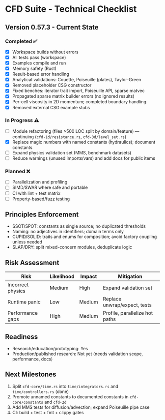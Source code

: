 # CFD Suite - Technical Checklist

## Version 0.57.3 - Current State

### Completed ✅
- [x] Workspace builds without errors
- [x] All tests pass (workspace)
- [x] Examples compile and run
- [x] Memory safety (Rust)
- [x] Result-based error handling
- [x] Analytical validations: Couette, Poiseuille (plates), Taylor-Green
- [x] Removed placeholder CSG constructor
- [x] Fixed benches: iterator trait import, Poiseuille API, sparse matvec
- [x] Propagated sparse matrix builder errors (no ignored results)
- [x] Per-cell viscosity in 2D momentum; completed boundary handling
- [x] Removed external CSG example stubs

### In Progress ⚠️
- [ ] Module refactoring (files >500 LOC split by domain/feature) — continuing (`cfd-1d/resistance.rs`, `cfd-3d/level_set.rs`)
- [x] Replace magic numbers with named constants (hydraulics); document constants
- [ ] Expand physics validation set (MMS, benchmark datasets)
- [ ] Reduce warnings (unused imports/vars) and add docs for public items

### Planned ❌
- [ ] Parallelization and profiling
- [ ] SIMD/SWAR where safe and portable
- [ ] CI with lint + test matrix
- [ ] Property-based/fuzz testing

## Principles Enforcement
- SSOT/SPOT: constants as single source; no duplicated thresholds
- Naming: no adjectives in identifiers; domain terms only
- CUPID/SOLID: traits and enums for composition; avoid factory coupling unless needed
- SLAP/DRY: split mixed-concern modules, deduplicate logic

## Risk Assessment
| Risk | Likelihood | Impact | Mitigation |
|------|-----------|--------|------------|
| Incorrect physics | Medium | High | Expand validation set |
| Runtime panic | Low | Medium | Replace unwrap/expect, tests |
| Performance gaps | High | Medium | Profile, parallelize hot paths |

## Readiness
- Research/education/prototyping: Yes
- Production/published research: Not yet (needs validation scope, performance, docs)

## Next Milestones
1. Split `cfd-core/time.rs` into `time/integrators.rs` and `time/controllers.rs` (done)
2. Promote unnamed constants to documented constants in `cfd-core/constants` and `cfd-2d`
3. Add MMS tests for diffusion/advection; expand Poiseuille pipe case
4. CI: build + test + fmt + clippy gates